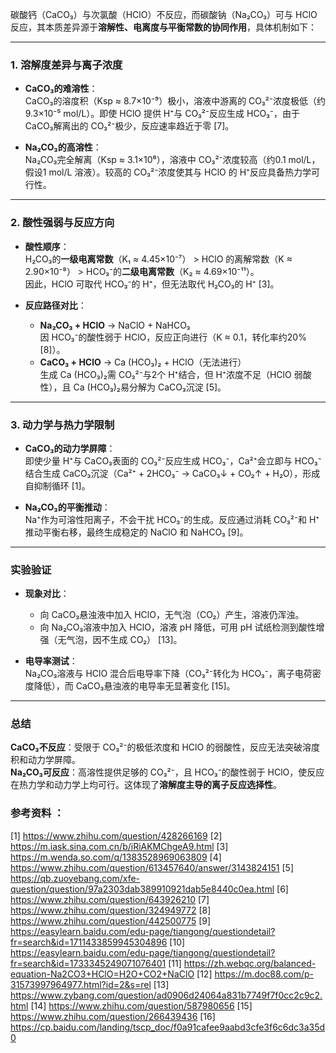 

碳酸钙（CaCO₃）与次氯酸（HClO）不反应，而碳酸钠（Na₂CO₃）可与 HClO 反应，其本质差异源于**溶解性、电离度与平衡常数的协同作用**，具体机制如下：

---

### **1. 溶解度差异与离子浓度**
- **CaCO₃的难溶性**：  
  CaCO₃的溶度积（Ksp ≈ 8.7×10⁻⁹）极小，溶液中游离的 CO₃²⁻浓度极低（约9.3×10⁻⁵ mol/L）。即使 HClO 提供 H⁺与 CO₃²⁻反应生成 HCO₃⁻，由于 CaCO₃解离出的 CO₃²⁻极少，反应速率趋近于零 [7]。
  
- **Na₂CO₃的高溶性**：  
  Na₂CO₃完全解离（Ksp ≈ 3.1×10⁶），溶液中 CO₃²⁻浓度较高（约0.1 mol/L，假设1 mol/L 溶液）。较高的 CO₃²⁻浓度使其与 HClO 的 H⁺反应具备热力学可行性。

---

### **2. 酸性强弱与反应方向**
- **酸性顺序**：  
  H₂CO₃的**一级电离常数**（K₁ ≈ 4.45×10⁻⁷） > HClO 的离解常数（K ≈ 2.90×10⁻⁸） > HCO₃⁻的**二级电离常数**（K₂ ≈ 4.69×10⁻¹¹）。  
  因此，HClO 可取代 HCO₃⁻的 H⁺，但无法取代 H₂CO₃的 H⁺ [3]。

- **反应路径对比**：  
  - **Na₂CO₃ + HClO** → NaClO + NaHCO₃  
    因 HCO₃⁻的酸性弱于 HClO，反应正向进行（K ≈ 0.1，转化率约20% [8]）。  
  - **CaCO₃ + HClO** → Ca (HCO₃)₂ + HClO（无法进行）  
    生成 Ca (HCO₃)₂需 CO₃²⁻与2个 H⁺结合，但 H⁺浓度不足（HClO 弱酸性），且 Ca (HCO₃)₂易分解为 CaCO₃沉淀 [5]。

---

### **3. 动力学与热力学限制**
- **CaCO₃的动力学屏障**：  
  即使少量 H⁺与 CaCO₃表面的 CO₃²⁻反应生成 HCO₃⁻，Ca²⁺会立即与 HCO₃⁻结合生成 CaCO₃沉淀（Ca²⁺ + 2HCO₃⁻ → CaCO₃↓ + CO₂↑ + H₂O），形成自抑制循环 [1]。

- **Na₂CO₃的平衡推动**：  
  Na⁺作为可溶性阳离子，不会干扰 HCO₃⁻的生成。反应通过消耗 CO₃²⁻和 H⁺推动平衡右移，最终生成稳定的 NaClO 和 NaHCO₃ [9]。

---

### **实验验证**
- **现象对比**：  
  - 向 CaCO₃悬浊液中加入 HClO，无气泡（CO₂）产生，溶液仍浑浊。  
  - 向 Na₂CO₃溶液中加入 HClO，溶液 pH 降低，可用 pH 试纸检测到酸性增强（无气泡，因不生成 CO₂） [13]。

- **电导率测试**：  
  Na₂CO₃溶液与 HClO 混合后电导率下降（CO₃²⁻转化为 HCO₃⁻，离子电荷密度降低），而 CaCO₃悬浊液的电导率无显著变化 [15]。

---

### **总结**
**CaCO₃不反应**：受限于 CO₃²⁻的极低浓度和 HClO 的弱酸性，反应无法突破溶度积和动力学屏障。  
**Na₂CO₃可反应**：高溶性提供足够的 CO₃²⁻，且 HCO₃⁻的酸性弱于 HClO，使反应在热力学和动力学上均可行。这体现了**溶解度主导的离子反应选择性**。

### 参考资料 ：
[1] https://www.zhihu.com/question/428266169
[2] https://m.iask.sina.com.cn/b/iRiAKMChgeA9.html
[3] https://m.wenda.so.com/q/1383528969063809
[4] https://www.zhihu.com/question/613457640/answer/3143824151
[5] https://qb.zuoyebang.com/xfe-question/question/97a2303dab389910921dab5e8440c0ea.html
[6] https://www.zhihu.com/question/643926210
[7] https://www.zhihu.com/question/324949772
[8] https://www.zhihu.com/question/442500775
[9] https://easylearn.baidu.com/edu-page/tiangong/questiondetail?fr=search&id=1711433859945304896
[10] https://easylearn.baidu.com/edu-page/tiangong/questiondetail?fr=search&id=1733345249071076401
[11] https://zh.webqc.org/balanced-equation-Na2CO3+HClO=H2O+CO2+NaClO
[12] https://m.doc88.com/p-31573997964977.html?id=2&s=rel
[13] https://www.zybang.com/question/ad0906d24064a831b7749f7f0cc2c9c2.html
[14] https://www.zhihu.com/question/587980656
[15] https://www.zhihu.com/question/266439436
[16] https://cp.baidu.com/landing/tscp_doc/f0a91cafee9aabd3cfe3f6c6dc3a35d0